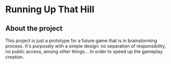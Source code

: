 # Running Up That Hill
## About the project
This project is just a prototype for a future game that is in brainstorming process. It's purposely with a simple design:
no separation of responsibility, no public access, among other things... In order to speed up the gameplay creation.